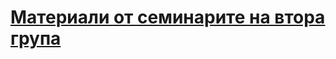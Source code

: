 # [Материали от семинарите на втора група](https://github.com/MariaGrozdeva/Object-oriented_programming_FMI)
